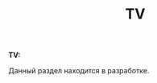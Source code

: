 ﻿---
layout: post-ea

title: TV
meta: TV
logo: tv.svg
order: 3

category: projects

lang: cn
ref: tv
---

**TV:**

Данный раздел находится в разработке.
